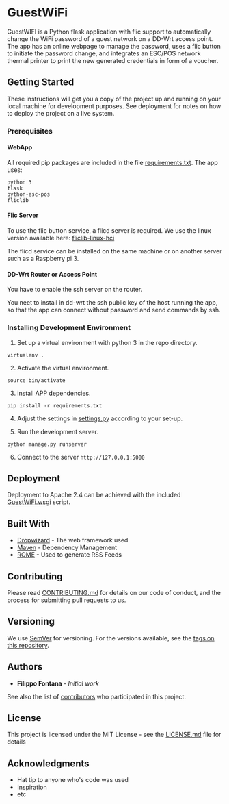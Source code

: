 # GuestWiFi

GuestWIFI is a Python flask application with flic support to automatically change the WiFi password of a guest network on a DD-Wrt access point. The app has an online webpage to manage the password, uses a flic button to initiate the password change, and integrates an ESC/POS network thermal printer to print the new generated credentials in form of a voucher.

## Getting Started
These instructions will get you a copy of the project up and running on your local machine for development purposes. See deployment for notes on how to deploy the project on a live system.

### Prerequisites

#### WebApp
All required pip packages are included in the file [requirements.txt](requirements.txt). The app uses:

```
python 3
flask
python-esc-pos
fliclib
```

#### Flic Server
To use the flic button service, a flicd server is required. We use the linux version available here: [fliclib-linux-hci](https://github.com/50ButtonsEach/fliclib-linux-hci)

The flicd service can be installed on the same machine or on another server such as a Raspberry pi 3.

#### DD-Wrt Router or Access Point
You have to enable the ssh server on the router.

You neet to install in dd-wrt the ssh public key of the host running the app, so that the app can connect without password and send commands by ssh.

### Installing Development Environment
1. Set up a virtual environment with python 3 in the repo directory.
```
virtualenv .
```

2. Activate the virtual environment.
```
source bin/activate
```

3. install APP dependencies.
```
pip install -r requirements.txt
```

4. Adjust the settings in [settings.py](settings.py) according to your set-up.

5. Run the development server.
```
python manage.py runserver
```

6. Connect to the server `http://127.0.0.1:5000`

## Deployment
Deployment to Apache 2.4 can be achieved with the included [GuestWiFi.wsgi](GuestWiFi.wsgi) script.

## Built With

* [Dropwizard](http://www.dropwizard.io/1.0.2/docs/) - The web framework used
* [Maven](https://maven.apache.org/) - Dependency Management
* [ROME](https://rometools.github.io/rome/) - Used to generate RSS Feeds

## Contributing

Please read [CONTRIBUTING.md](https://gist.github.com/PurpleBooth/b24679402957c63ec426) for details on our code of conduct, and the process for submitting pull requests to us.

## Versioning

We use [SemVer](http://semver.org/) for versioning. For the versions available, see the [tags on this repository](https://github.com/your/project/tags).

## Authors

* **Filippo Fontana** - *Initial work*

See also the list of [contributors](https://github.com/your/project/contributors) who participated in this project.

## License

This project is licensed under the MIT License - see the [LICENSE.md](LICENSE.md) file for details

## Acknowledgments

* Hat tip to anyone who's code was used
* Inspiration
* etc
